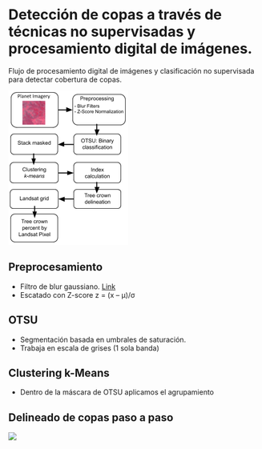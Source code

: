 # Detección de copas a través de técnicas no supervisadas y procesamiento digital de imágenes.

Flujo de procesamiento digital de imágenes y clasificación no supervisada para detectar cobertura de copas.

![](./images/flow-tree-crown-map.png) 


## Preprocesamiento

 - Filtro de blur gaussiano. [Link](https://en.wikipedia.org/wiki/Gaussian_blur)
 - Escatado con Z-score z = (x – μ)/σ
 
## OTSU
 - Segmentación basada en umbrales de saturación.
 - Trabaja en escala de grises (1 sola banda)
 
## Clustering k-Means

 - Dentro de la máscara de OTSU aplicamos el agrupamiento

## Delineado de copas paso a paso

 ![](/datos/INTA/gee-curso-bc/2-ImageProcessing/images/step-by-step.png) 
 